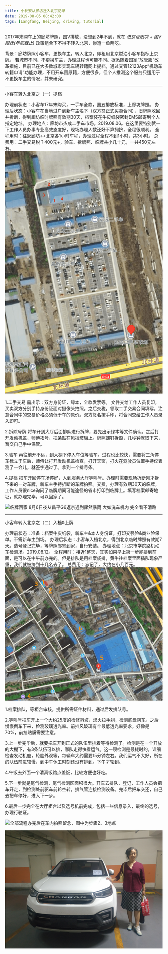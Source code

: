 ```yaml
---
title: 小长安从廊坊迁入北京记录
date: 2019-08-05 08:42:00
tags: [Langfang, Beijing, driving, tutorial]
---
```


2017年末购车上的廊坊牌照，国V排放，没想到2年不到，就在 _进京证限次_ + _国V限迁(年底截止)_ 政策组合下不得不转入北京，惨遭一鱼两吃。

背景：廊坊牌照小客车，更换车主，转入北京，即租用北京燃油小客车指标上京牌。
若城市不同、不更换车主，办理过程也可能不同。据悉随着国家“放管服”改革措施，目前已在大多数城市实现车辆转籍网上提档，通过交管12123App“机动车转籍申请”功能办理，不用开车回原籍，方便很多，但个人推测这个服务只适用于不更换车主的情况，并未研究。

---

小客车转入北京之（一）提档

办理前状态：小客车17年末购买，一手车全款，国五排放标准，上廊坊牌照。
办理后状态：小客车在当地过户到新车主名下（双方签正式买卖合同），旧牌照收回并折断，得到廊坊临时牌照有效期30天，档案装在牛皮纸袋密封EMS邮寄到个人指定地址。
办理地点：廊坊市杰成二手车市场。2019.08.06。在这里要特别赞一下工作人员办事专业高效态度好，现场办理人数还好不算拥挤，全程很顺利。
全程用时：往返廊坊<->北京各1小时车程，办理过程全程不到1小时，共3小时。
总费用：二手交易税？400元+，验车、拆牌照、临牌共小几十元，一共450元左右。
![杰成二手车市场办理地图](https://raw.githubusercontent.com/veslam/blog/master/res/20190805_01_Changan.png)

1.二手交易
需出示：双方身份证，绿本，全款发票等。
文件交给工作人员复印，买卖双方分别手持身份证面对摄像头拍照。之后交税，领取二手交易合同填写，注意合同中的交易价格必须低于车的原价。双方签名按手印，将合同交给工作人员录入即可。

2.拆除号牌
将车开到大厅后面排队进行拆牌，要先出示绿本等文件确认。之后打开发动机盖，师傅拓号，把条贴在风挡玻璃上。牌照螺钉拆毁，几秒钟就取下来，暂交自己手中保管。

3.验车
再往前开不远，到大棚下停入车位等验车。过程也比较快，需要将三角停车标立于车后，师傅让打开发动机盖检查，打开天窗，打火在驾驶员位置手持仪表测了一会儿，就签字通过了。拿到一个排号条。

4.提档
把车开回停车场停好，人到服务大厅等叫号。办理时需要现场折断刚才拆下来的一对车牌，新车主手持折断的车牌拍照。交费，办理有效期30天的临牌，工作人员很nice询问了临牌期间可能途径的省市打印到临牌上。填写档案邮寄地址，就办理完毕，可以回家了。


![临牌回家 8月6日夜从昌平G6返京遇到骤然暴雨 大如洗车机内 完全看不清路](https://raw.githubusercontent.com/veslam/blog/master/res/20190805_02_Changan.jpg)

---

小客车转入北京之（二）入档&上牌

办理前状态：准备：档案牛皮纸袋，新车主&本人身份证，打印交强险&商业险保单。不需新车主到场。
办理后状态：小客车入档北京，得到北京临时牌照有效期7天。选号登记完毕，等牌照邮寄到家，自行安装。
办理地点：北京市学院路机动车检测场。2019.08.12。
全程用时：接近1整天，其实如果早上第一步能排到前面，是可以在中午前办完的。但是排队是用档案袋排，黄牛往档案里面插队现象严重，我们就被挤到十几名去了。
总费用：忘记了，大约在小几百元。
![学院路机动车检测场办理地图](https://raw.githubusercontent.com/veslam/blog/master/res/20190805_03_Changan.png)


1.档案排队，等柜台审核，提供所需证件材料，通过后发排队号。

2.等叫号把车开上一个大约25度的检修斜坡，熄火拉手刹，检测底盘刹车。之后慢慢倒车下来，检测玻璃透光率。前挡风玻璃有个最低透光率要求，好像是70%，前挡贴膜需要注意。

3.上一步完毕后，就要把车开到正式的队伍里排着等待检测了。检测是在一个开放的大棚下，有3条队伍可以排，哪队走得快看运气。这一项检测是最耗时的，详细检查发动机舱，轮胎外观等，每辆车大约需要15分钟左右。我们运气不大好，所在的队伍前进较慢，到中午休工时刻还没有排到。下午才轮到。

4.午饭去外面一个清真饭馆点盖饭，比较方便也好吃。

5.下一步就是尾气检测，尾气检测区面积很大。开车去排队，登记，工作人员会把车开走，到检测处前驱车前轮空转，排气管连接检测设备。完毕后把车交还，自己去把车停好，进入下一步。

6.最后一步完全在大厅柜台以及选号机前完成，包括一些信息录入，最终的选号，办理行驶证。

![全部流程办完后在车内拍照留念，图中为步骤2、3地点](https://raw.githubusercontent.com/veslam/blog/master/res/20190805_04_Changan.jpg)

![临牌回家等待邮寄正式牌照](https://raw.githubusercontent.com/veslam/blog/master/res/20190805_05_Changan.jpg)